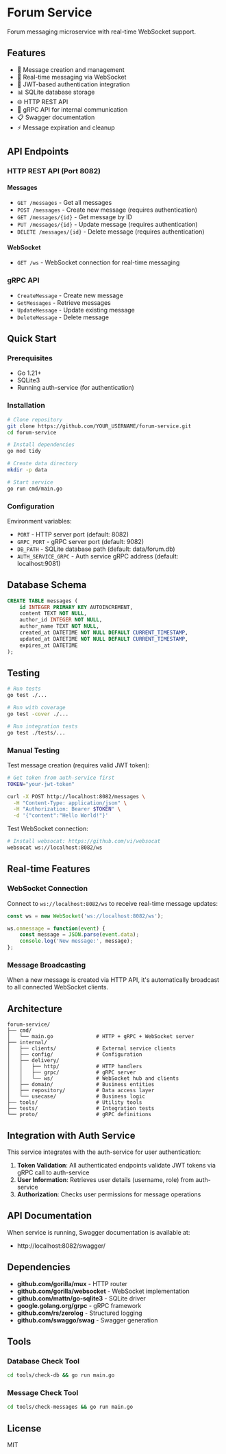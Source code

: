 # Forum Service

Forum messaging microservice with real-time WebSocket support.

## Features

- 💬 Message creation and management
- 🔄 Real-time messaging via WebSocket
- 🔐 JWT-based authentication integration
- 📊 SQLite database storage
- 🌐 HTTP REST API
- 🔗 gRPC API for internal communication
- 📋 Swagger documentation
- ⚡ Message expiration and cleanup

## API Endpoints

### HTTP REST API (Port 8082)

#### Messages
- `GET /messages` - Get all messages
- `POST /messages` - Create new message (requires authentication)
- `GET /messages/{id}` - Get message by ID
- `PUT /messages/{id}` - Update message (requires authentication)
- `DELETE /messages/{id}` - Delete message (requires authentication)

#### WebSocket
- `GET /ws` - WebSocket connection for real-time messaging

### gRPC API

- `CreateMessage` - Create new message
- `GetMessages` - Retrieve messages
- `UpdateMessage` - Update existing message
- `DeleteMessage` - Delete message

## Quick Start

### Prerequisites

- Go 1.21+
- SQLite3
- Running auth-service (for authentication)

### Installation

```bash
# Clone repository
git clone https://github.com/YOUR_USERNAME/forum-service.git
cd forum-service

# Install dependencies
go mod tidy

# Create data directory
mkdir -p data

# Start service
go run cmd/main.go
```

### Configuration

Environment variables:
- `PORT` - HTTP server port (default: 8082)
- `GRPC_PORT` - gRPC server port (default: 9082)
- `DB_PATH` - SQLite database path (default: data/forum.db)
- `AUTH_SERVICE_GRPC` - Auth service gRPC address (default: localhost:9081)

## Database Schema

```sql
CREATE TABLE messages (
    id INTEGER PRIMARY KEY AUTOINCREMENT,
    content TEXT NOT NULL,
    author_id INTEGER NOT NULL,
    author_name TEXT NOT NULL,
    created_at DATETIME NOT NULL DEFAULT CURRENT_TIMESTAMP,
    updated_at DATETIME NOT NULL DEFAULT CURRENT_TIMESTAMP,
    expires_at DATETIME
);
```

## Testing

```bash
# Run tests
go test ./...

# Run with coverage
go test -cover ./...

# Run integration tests
go test ./tests/...
```

### Manual Testing

Test message creation (requires valid JWT token):
```bash
# Get token from auth-service first
TOKEN="your-jwt-token"

curl -X POST http://localhost:8082/messages \
  -H "Content-Type: application/json" \
  -H "Authorization: Bearer $TOKEN" \
  -d '{"content":"Hello World!"}'
```

Test WebSocket connection:
```bash
# Install websocat: https://github.com/vi/websocat
websocat ws://localhost:8082/ws
```

## Real-time Features

### WebSocket Connection

Connect to `ws://localhost:8082/ws` to receive real-time message updates:

```javascript
const ws = new WebSocket('ws://localhost:8082/ws');

ws.onmessage = function(event) {
    const message = JSON.parse(event.data);
    console.log('New message:', message);
};
```

### Message Broadcasting

When a new message is created via HTTP API, it's automatically broadcast to all connected WebSocket clients.

## Architecture

```
forum-service/
├── cmd/
│   └── main.go              # HTTP + gRPC + WebSocket server
├── internal/
│   ├── clients/             # External service clients
│   ├── config/              # Configuration
│   ├── delivery/
│   │   ├── http/            # HTTP handlers
│   │   ├── grpc/            # gRPC server
│   │   └── ws/              # WebSocket hub and clients
│   ├── domain/              # Business entities
│   ├── repository/          # Data access layer
│   └── usecase/             # Business logic
├── tools/                   # Utility tools
├── tests/                   # Integration tests
└── proto/                   # gRPC definitions
```

## Integration with Auth Service

This service integrates with the auth-service for user authentication:

1. **Token Validation**: All authenticated endpoints validate JWT tokens via gRPC call to auth-service
2. **User Information**: Retrieves user details (username, role) from auth-service
3. **Authorization**: Checks user permissions for message operations

## API Documentation

When service is running, Swagger documentation is available at:
- http://localhost:8082/swagger/

## Dependencies

- **github.com/gorilla/mux** - HTTP router
- **github.com/gorilla/websocket** - WebSocket implementation
- **github.com/mattn/go-sqlite3** - SQLite driver
- **google.golang.org/grpc** - gRPC framework
- **github.com/rs/zerolog** - Structured logging
- **github.com/swaggo/swag** - Swagger generation

## Tools

### Database Check Tool
```bash
cd tools/check-db && go run main.go
```

### Message Check Tool
```bash
cd tools/check-messages && go run main.go
```

## License

MIT 